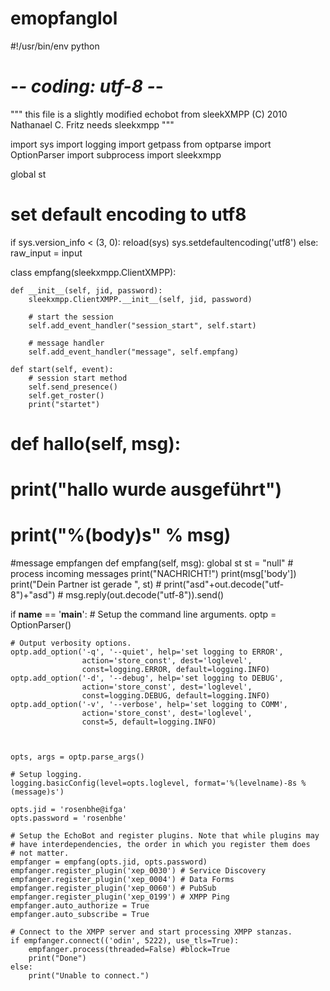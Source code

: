 emopfanglol
===========


#!/usr/bin/env python
# -*- coding: utf-8 -*-

"""
    this file is a slightly modified echobot from
    sleekXMPP (C) 2010  Nathanael C. Fritz
    needs sleekxmpp
"""

import sys
import logging
import getpass
from optparse import OptionParser
import subprocess
import sleekxmpp

global st




# set default encoding to utf8
if sys.version_info < (3, 0):
    reload(sys)
    sys.setdefaultencoding('utf8')
else:
    raw_input = input


class empfang(sleekxmpp.ClientXMPP):

    def __init__(self, jid, password):
        sleekxmpp.ClientXMPP.__init__(self, jid, password)

        # start the session
        self.add_event_handler("session_start", self.start)

        # message handler
        self.add_event_handler("message", self.empfang)

    def start(self, event):
        # session start method
        self.send_presence()
        self.get_roster()
        print("startet")


        

#    def hallo(self, msg):
#        print("hallo wurde ausgeführt")
#        print("%(body)s" % msg)
        



#message empfangen
    def empfang(self, msg):
        global st
        st = "null"
        # process incoming messages
        print("NACHRICHT!")
        print(msg['body'])
        print("Dein Partner ist gerade ", st)
       # print("asd"+out.decode("utf-8")+"asd")
       # msg.reply(out.decode("utf-8")).send()


            
if __name__ == '__main__':
    # Setup the command line arguments.
    optp = OptionParser()

    # Output verbosity options.
    optp.add_option('-q', '--quiet', help='set logging to ERROR',
                    action='store_const', dest='loglevel',
                    const=logging.ERROR, default=logging.INFO)
    optp.add_option('-d', '--debug', help='set logging to DEBUG',
                    action='store_const', dest='loglevel',
                    const=logging.DEBUG, default=logging.INFO)
    optp.add_option('-v', '--verbose', help='set logging to COMM',
                    action='store_const', dest='loglevel',
                    const=5, default=logging.INFO)


    
    opts, args = optp.parse_args()

    # Setup logging.
    logging.basicConfig(level=opts.loglevel, format='%(levelname)-8s %(message)s')

    opts.jid = 'rosenbhe@ifga'
    opts.password = 'rosenbhe'

    # Setup the EchoBot and register plugins. Note that while plugins may
    # have interdependencies, the order in which you register them does
    # not matter.
    empfanger = empfang(opts.jid, opts.password)
    empfanger.register_plugin('xep_0030') # Service Discovery
    empfanger.register_plugin('xep_0004') # Data Forms
    empfanger.register_plugin('xep_0060') # PubSub
    empfanger.register_plugin('xep_0199') # XMPP Ping
    empfanger.auto_authorize = True
    empfanger.auto_subscribe = True

    # Connect to the XMPP server and start processing XMPP stanzas.
    if empfanger.connect(('odin', 5222), use_tls=True):
        empfanger.process(threaded=False) #block=True
        print("Done")
    else:
        print("Unable to connect.")




